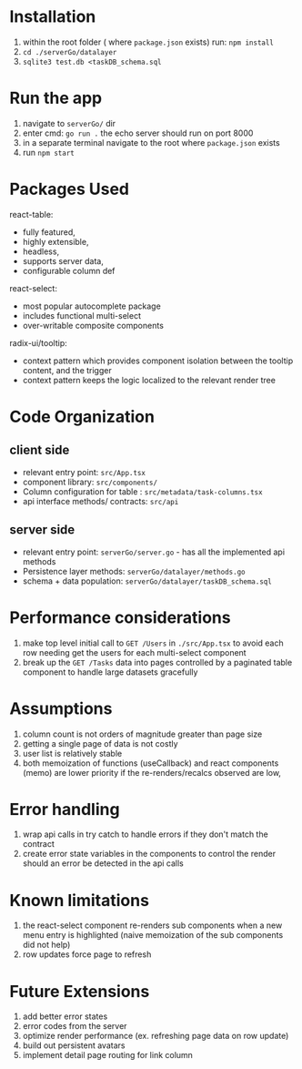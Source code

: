 # Installation

1. within the root folder ( where `package.json` exists) run: `npm install`
2. `cd ./serverGo/datalayer`
3. `sqlite3 test.db <taskDB_schema.sql`

# Run the app

1. navigate to `serverGo/` dir
2. enter cmd: `go run .` the echo server should run on port 8000
3. in a separate terminal navigate to the root where `package.json` exists
4. run `npm start`

# Packages Used

react-table:

- fully featured,
- highly extensible,
- headless,
- supports server data,
- configurable column def

react-select:

- most popular autocomplete package
- includes functional multi-select
- over-writable composite components

radix-ui/tooltip:

- context pattern which provides component isolation between the tooltip content, and the trigger
- context pattern keeps the logic localized to the relevant render tree

# Code Organization

## client side

- relevant entry point: `src/App.tsx`
- component library: `src/components/`
- Column configuration for table : `src/metadata/task-columns.tsx`
- api interface methods/ contracts: `src/api`

## server side

- relevant entry point: `serverGo/server.go` - has all the implemented api methods
- Persistence layer methods: `serverGo/datalayer/methods.go`
- schema + data population: `serverGo/datalayer/taskDB_schema.sql`

# Performance considerations

1. make top level initial call to `GET /Users` in `./src/App.tsx` to avoid each row needing get the users for each multi-select component
2. break up the `GET /Tasks` data into pages controlled by a paginated table component to handle large datasets gracefully

# Assumptions

1. column count is not orders of magnitude greater than page size
2. getting a single page of data is not costly
3. user list is relatively stable
4. both memoization of functions (useCallback) and react components (memo) are lower priority if the re-renders/recalcs observed are low,

# Error handling

1. wrap api calls in try catch to handle errors if they don't match the contract
2. create error state variables in the components to control the render should an error be detected in the api calls

# Known limitations

1. the react-select component re-renders sub components when a new menu entry is highlighted (naive memoization of the sub components did not help)
2. row updates force page to refresh

# Future Extensions

1. add better error states
2. error codes from the server
3. optimize render performance (ex. refreshing page data on row update)
4. build out persistent avatars
5. implement detail page routing for link column
